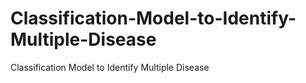 # Classification-Model-to-Identify-Multiple-Disease
Classification Model to Identify Multiple Disease
